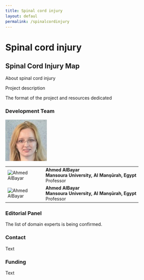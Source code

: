 ```yaml
---
title: Spinal cord injury
layout: defaul
permalink: /spinalcordinjury
---
```


# Spinal cord injury

## Spinal Cord Injury Map

About spinal cord injury  

Project description  

The format of the project and resources dedicated  

### Development Team

<img src="/images/team/IrinaBalaur.jpg" width="130"/>

<table>
<tr>
<td style="width: 105px;"><img src="../images/team/AhmedAlBayar.jpg" alt="Ahmed AlBayar" width="100"/></td>
<td><strong>Ahmed AlBayar</strong><br />
<strong>Mansoura University, Al Manşūrah, Egypt</strong><br />
  Professor</td>
</tr>
<tr>
<td style="width: 105px;"><img src="../images/team/AhmedAlBayar.jpg" alt="Ahmed AlBayar" width="100"/></td>
<td><strong>Ahmed AlBayar</strong><br />
<strong>Mansoura University, Al Manşūrah, Egypt</strong><br />
  Professor</td>
</tr>
</table>

### Editorial Panel

The list of domain experts is being confirmed.

### Contact

Text

### Funding

Text
